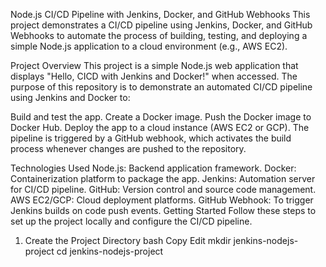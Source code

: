 Node.js CI/CD Pipeline with Jenkins, Docker, and GitHub Webhooks
This project demonstrates a CI/CD pipeline using Jenkins, Docker, and GitHub Webhooks to automate the process of building, testing, and deploying a simple Node.js application to a cloud environment (e.g., AWS EC2).

Project Overview
This project is a simple Node.js web application that displays "Hello, CICD with Jenkins and Docker!" when accessed. The purpose of this repository is to demonstrate an automated CI/CD pipeline using Jenkins and Docker to:

Build and test the app.
Create a Docker image.
Push the Docker image to Docker Hub.
Deploy the app to a cloud instance (AWS EC2 or GCP).
The pipeline is triggered by a GitHub webhook, which activates the build process whenever changes are pushed to the repository.

Technologies Used
Node.js: Backend application framework.
Docker: Containerization platform to package the app.
Jenkins: Automation server for CI/CD pipeline.
GitHub: Version control and source code management.
AWS EC2/GCP: Cloud deployment platforms.
GitHub Webhook: To trigger Jenkins builds on code push events.
Getting Started
Follow these steps to set up the project locally and configure the CI/CD pipeline.

1. Create the Project Directory
bash
Copy
Edit
mkdir jenkins-nodejs-project
cd jenkins-nodejs-project
